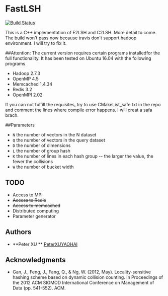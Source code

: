 # FastLSH

[![Build Status](https://travis-ci.org/PeterXUYAOHAI/FastLSH.svg?branch=master)](https://travis-ci.org/PeterXUYAOHAI/FastLSH)

This is a C++ implementation of E2LSH and C2LSH. More detail to come.
The build won't pass now because  travis don't support hadoop environment. I will try to fix it.

##Attention:
The current version requires certain programs installedfor the full functionality.
It has been tested on Ubuntu 16.04 with the following programs
* Hadoop 2.7.3
* OpenMP 4.5
* Memcached 1.4.34
* Redis 3.2
* OpenMPI 2.02

If you can not fulfill the requisites, try to use CMakeList_safe.txt in the repo and comment the lines where compile error happens. I will creat a safa brach.


##Parameters
* ```N``` the number of vectors in the N dataset
* ```Q``` the number of vectors in the query dataset
* ```D``` the number of dimensions
* ```L``` the number of group hash
* ```K``` the number of lines in each hash group -- the larger the value, the fewer the collisions
* ```W``` the number of bucket width

## TODO
* Access to MPI
* ~~Access to Redis~~
* ~~Access to memcached~~
* Distributed computing
* Parameter generator

## Authors

* **Peter XU **  [PeterXUYAOHAI](https://github.com/PeterXUYAOHAI)


## Acknowledgments

* Gan, J., Feng, J., Fang, Q., & Ng, W. (2012, May). Locality-sensitive hashing scheme based on dynamic collision counting. In Proceedings of the 2012 ACM SIGMOD International Conference on Management of Data (pp. 541-552). ACM.



